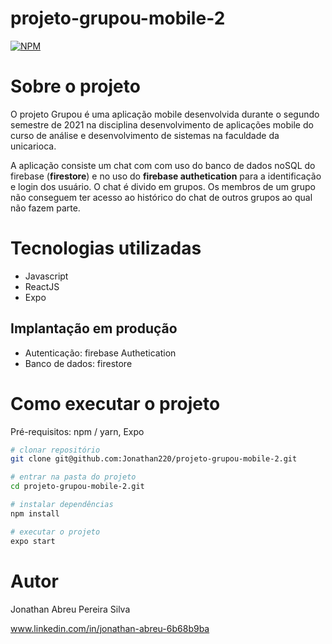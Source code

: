# projeto-grupou-mobile-2

[![NPM](https://img.shields.io/npm/l/react)](https://github.com/Jonathan220/projeto-grupou-mobile-2/blob/main/LICENSE) 

# Sobre o projeto

O projeto Grupou é uma aplicação mobile desenvolvida durante o segundo semestre de 2021 na disciplina desenvolvimento de aplicações mobile do curso de análise e desenvolvimento de sistemas na faculdade da unicarioca. 

A aplicação consiste um chat com com uso do banco de dados noSQL do firebase (**firestore**) e no uso do **firebase authetication** para a identificação e login dos usuário. O chat é divido em grupos. Os membros de um grupo não conseguem ter acesso ao histórico do chat de outros grupos ao qual não fazem parte.

# Tecnologias utilizadas

- Javascript
- ReactJS
- Expo

## Implantação em produção
- Autenticação: firebase Authetication
- Banco de dados: firestore

# Como executar o projeto

Pré-requisitos: npm / yarn, Expo

```bash
# clonar repositório
git clone git@github.com:Jonathan220/projeto-grupou-mobile-2.git

# entrar na pasta do projeto
cd projeto-grupou-mobile-2.git

# instalar dependências
npm install

# executar o projeto
expo start
```

# Autor

Jonathan Abreu Pereira Silva

www.linkedin.com/in/jonathan-abreu-6b68b9ba


